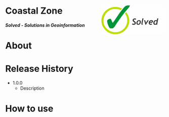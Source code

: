 <div class="fluid-row" id="header">
    <div id="column">
        <div class = "blocks">
            <img src='./misc/solved-logo.jpeg' height='auto' width='200' align='right'>
        </div>
    </div>
    <h1 class="title toc-ignore">Coastal Zone</h1>
    <h4 class="author"><em>Solved - Solutions in Geoinformation</em></h4>
</div>

# About

# Release History

* 1.0.0
    * Description

# How to use

